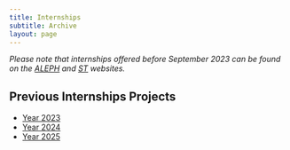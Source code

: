 ```yaml
---
title: Internships
subtitle: Archive
layout: page
---
```


*Please note that internships offered before September 2023 can be found on the [ALEPH](https://aleph.fbk.eu/offers/past/) and [ST](https://st.fbk.eu/teaching/#internship-projects) websites.*

## Previous Internships Projects
- [Year 2023](2023)
- [Year 2024](2024)
- [Year 2025](2025)